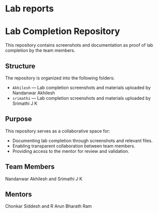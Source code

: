 # Lab reports 

# Lab Completion Repository

This repository contains screenshots and documentation as proof of lab completion by the team members.

## Structure

The repository is organized into the following folders:

- `Akhilesh` — Lab completion screenshots and materials uploaded by Nandanwar Akhilesh
- `srimathi` — Lab completion screenshots and materials uploaded by Srimathi J K

## Purpose

This repository serves as a collaborative space for:
- Documenting lab completion through screenshots and relevant files.
- Enabling transparent collaboration between team members.
- Providing access to the mentor for review and validation.

## Team Members

Nandanwar Akhilesh and Srimathi J K

## Mentors

Chonkar Siddesh and R Arun Bharath Ram


